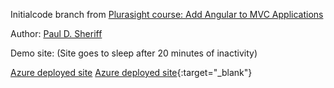 Initialcode branch from [Plurasight course: Add Angular to MVC Applications](https://app.pluralsight.com/library/courses/mvc-applications-add-angular/description) 

Author: [Paul D. Sheriff](https://www.pluralsight.com/authors/paul-sheriff) 

Demo site: (Site goes to sleep after 20 minutes of inactivity)

<a href="https://ps-285-add-angular-to-mvc-applications.azurewebsites.net/" target="_blank">Azure deployed site</a>
[Azure deployed site](https://ps-285-add-angular-to-mvc-applications.azurewebsites.net/){:target="_blank"}
